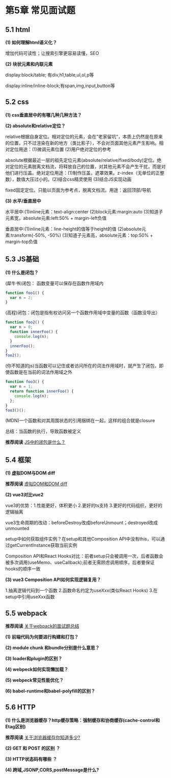 # 第5章 常见面试题

## 5.1 html

**(1) 如何理解html语义化？**

增加代码可读性；让搜索引擎更容易读懂，SEO

**(2) 块状元素和内联元素**

display:block/table; 有div,h1,table,ul,ol,p等

display:inline/inline-block;有span,img,input,button等

## 5.2 css

**(1) css垂直居中的有哪几种几种方法？**

**(2) absolute和relative定位？**

relative根据自身定位。相对定位的元素，会在”老家留坑“，本质上仍然是在原来的位置，只不过渲染在新的地方（类比影子），不会对页面其他元素产生影响。相对定位用途：(1)微调元素位置  (2)用户绝对定位的参考

absolute根据最近一层的祖先定位元素(absolute/relative/fixed/body)定位。绝对定位的元素脱离文档流，将释放自己的位置，对其他元素不会产生干扰，而是对他们进行压盖。绝对定位用途：(1)制作压盖，遮罩效果。z-index（无单位的正整数），数值大压过小的。(2)结合css精灵使用 (3)结合JS实现动画

fixed固定定位。只能以页面为参考点，脱离文档流。用途：返回顶部/导航

**(3) 水平/垂直居中**

水平居中:(1)inline元素：text-align:center (2)block元素:margin:auto (3)知道子元素宽，absolute元素:left:50% + margin-left负值

垂直居中:(1)inline元素：line-height的值等于height的值 (2)absolute元素:transform(-50%, -50%)  (3)知道子元素高，absolute元素：top:50% + margin-top负值 


## 5.3 JS基础

**(1) 什么是闭包？**

(犀牛书)闭包： 函数变量可以保存在函数作用域内
```js
function foo1() {
  var n = 2;
}
```

(高程)闭包：闭包是指有权访问另一个函数作用域中变量的函数（函数没导出）
```js
function foo2() {
  var n = 0;
  function innerFoo() {
    console.log(n);
  }
  innerFoo();
}
foo2();
```

(你不知道的js)当函数可以记住或者访问所在的词法作用域时，就产生了闭包，即使函数是在当前的词法作用域之外
```js
function foo3() {
  var n = 1;
  return function innerFoo() {
    console.log(n);
  };
}
foo3()();
```

(MDN)一个函数和对其周围状态的引用捆绑在一起，这样的组合就是closure

总结：当函数的执行，导致函数被定义

**推荐阅读** [JS中的闭包是什么？](https://zhuanlan.zhihu.com/p/22486908)

## 5.4 框架

**(1) 虚拟DOM与DOM diff**

**推荐阅读** [虚拟DOM和DOM diff](https://juejin.cn/post/6913773874547163143)

**(2) vue3对比vue2**

vue3的优势：1.性能更好，体积更小 2.更好的ts支持 3.更好的代码组织，更好的逻辑抽离

vue3生命周期的改动：beforeDestroy改成beforeUnmount；destroyed改成unmounted

setup中如何获取组件实例？在setup和其他Composition API中没有this，可以通过getCurrentInstance获取当前实例 

Composition API和React Hooks对比：前者setup只会被调用一次，后者函数会被多次调用(useMemo、useCallback);前者无需顾虑调用顺序，后者要保证hooks的顺序一致

**(3) vue3 Composition API如何实现逻辑复用？**

1.抽离逻辑代码到一个函数 2.函数命名约定为useXxx(类似React Hooks) 3.在setup中引用useXxx函数
 


## 5.5 webpack

**推荐阅读** [关于webpack的面试题总结](https://zhuanlan.zhihu.com/p/44438844)

**(1) 前端代码为何要进行构建和打包？**

**(2) module chunk 和bundle分别是什么意思？**

**(3) loader和plugin的区别？**

**(4) webpeck如何实现懒加载？**

**(5) webpeck常见性能优化？**

**(6) babel-runtime和babel-polyfill的区别？**

## 5.6 HTTP

**(1) 什么是浏览器缓存？http缓存策略：强制缓存和协商缓存(cache-control和Etag区别)**

**推荐阅读** [关于浏览器缓存你知道多少?](https://mp.weixin.qq.com/s/Wvc0lkLpgyEW_u7bbMdvpQ)

**(2) GET 和 POST 的区别 ？**

**(3) HTTP状态码有哪些 ？**

**(4) 跨域,JSONP,CORS,postMessage是什么?**

